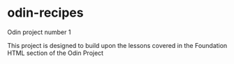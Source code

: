 # odin-recipes

Odin project number 1

This project is designed to build upon the lessons covered in the Foundation HTML section of the Odin Project

<!-- list skills learned in bullet point-->
